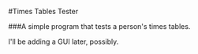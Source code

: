 #Times Tables Tester

###A simple program that tests a person's times tables. 

I'll be adding a GUI later, possibly.
